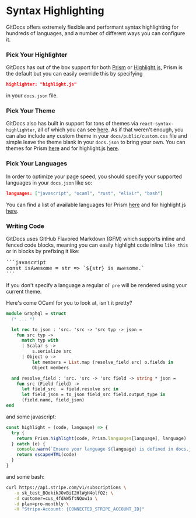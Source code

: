 # Syntax Highlighting

GitDocs offers extremely flexible and performant syntax highlighting for hundreds of languages, and a number of different ways you can configure it.

### Pick Your Highlighter

GitDocs has out of the box support for both [Prism](prismjs.com) or [Highlight.js](https://highlightjs.org/), Prism is the default but you can easily override this by specifying

```json
highlighter: "highlight.js"
```

in your `docs.json` file.


### Pick Your Theme

GitDocs also has built in support for tons of themes via `react-syntax-highlighter`, all of which you can see [here](https://github.com/conorhastings/react-syntax-highlighter/tree/master/src/styles). As if that weren't enough, you can also include any custom theme in your `docs/public/custom.css` file and simple leave the theme blank in your `docs.json` to bring your own. You can themes for Prism [here](https://github.com/PrismJS/prism-themes/tree/master/themes) and for highlight.js [here](https://github.com/isagalaev/highlight.js/tree/master/src/styles).

### Pick Your Languages

In order to optimize your page speed, you should specify your supported languages in your `docs.json` like so:

```json
languages: ["javascript", "ocaml", "rust", "elixir", "bash"]
```

You can find a list of available languages for Prism [here](http://prismjs.com/index.html#languages-list) and for highlight.js [here](https://highlightjs.org/static/demo/).

### Writing Code

GitDocs uses GitHub Flavored Markdown (GFM) which supports inline and fenced code blocks, meaning you can easily highlight code inline `like this` or in blocks by prefixing it like:

<pre>
```javascript
const isAwesome = str => `${str} is awesome.`
```
</pre>

If you don't specify a language a regular ol' `pre` will be rendered using your current theme.

Here's come OCaml for you to look at, isn't it pretty?

```ocaml
module Graphql = struct
  (* ... *)

  let rec to_json : 'src. 'src -> 'src typ -> json =
    fun src typ ->
      match typ with
      | Scalar s ->
          s.serialize src
      | Object o ->
          let members = List.map (resolve_field src) o.fields in
          Object members

  and resolve_field : 'src. 'src -> 'src field -> string * json =
    fun src (Field field) ->
      let field_src  = field.resolve src in
      let field_json = to_json field_src field.output_type in
      (field.name, field_json)
end
```

and some javascript:

```javascript
const highlight = (code, language) => {
  try {
    return Prism.highlight(code, Prism.languages[language], language)
  } catch (e) {
    console.warn(`Ensure your language ${language} is defined in docs.json`)
    return escapeHTML(code)
  }
}
```

and some bash:

```bash
curl https://api.stripe.com/v1/subscriptions \
   -u sk_test_BQokikJOvBiI2HlWgH4olfQ2: \
   -d customer=cus_4fdAW5ftNQow1a \
   -d plan=pro-monthly \
   -H "Stripe-Account: {CONNECTED_STRIPE_ACCOUNT_ID}"
```
